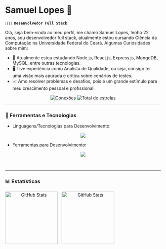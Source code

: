 # Samuel Lopes 🤖

**`👨🏻‍💻 Desenvolvedor Full Stack`**

Olá, seja bem-vindo ao meu perfil, me chamo Samuel Lopes, tenho 22 anos, sou desenvolvedor full stack, atualmente estou cursando Ciência da Computação na Universidade Federal do Ceará. Algumas Curiosidades sobre mim:

- 🌱 Atualmente estou estudando Node.js, React.js, Express.js, MongoDB, MySQL, entre outras tecnologias.
- 🖥️ Tive experiência como Analista de Qualidade, ou seja, consigo ter uma visão mais apurada e crítica sobre cenários de testes.
- 📈 Amo resolver problemas e desafios, pois é um grande estímulo para meu crescimento pessoal e profissional.

<p align="center">
    <a href="https://github.com/SamuelLopess03?tab=followers">
        <img 
            alt="Conexões" 
            title="Me siga no GitHub" 
            src="https://custom-icon-badges.demolab.com/github/followers/SamuelLopess03?color=236ad3&labelColor=1155ba&style=for-the-badge&logo=github&label=Conexoes&logoColor=white"
        />
    </a>
    <a href="https://github.com/SamuelLopess03?tab=repositories&sort=stargazers">
        <img 
            alt="Total de estrelas" 
            title="Total de estrelas GitHub" 
            src="https://custom-icon-badges.demolab.com/github/stars/SamuelLopess03?color=55960c&style=for-the-badge&labelColor=488207&logo=star&label=estrelas"
        />
    </a>
</p>

---

### 🧰 Ferramentas e Tecnologias

- Linguagens/Tecnologias para Desenvolvimento:
<p align="center">
    <img src="https://skillicons.dev/icons?i=html,css,js,ts,nodejs,react,java,cs,dotnet&perline=10" />
</p>

- Ferramentas para Desenvolvimento:
<p align="center">
    <img src="https://skillicons.dev/icons?i=figma,docker,git,mongodb,mysql,postgres&perline=10" />
</p>

<br />

---

### 📊 Estatísticas

<p align="center">
    <img 
        align="left" 
        alt="GitHub Stats" 
        height="170" 
        style="padding-right: 10px;" 
        src="https://github-readme-stats.vercel.app/api?username=SamuelLopess03&show_icons=true&theme=tokyonight&include_all_commits=true&locale=pt-br" 
    />
    <img 
        align="left" 
        alt="GitHub Stats" 
        height="170" 
        src="https://github-readme-stats.vercel.app/api/top-langs/?username=SamuelLopess03&theme=tokyonight&layout=compact&custom_title=Tecnologias&langs_count=9" 
    />
</p>
